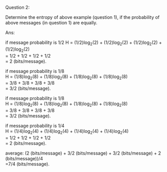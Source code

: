Question 2:

Determine the entropy of above example (question 1), if the probability of above messages (in question 1) are equally.

Ans:  

if message probability is 1/2
H = (1/2)log<sub>2</sub>(2) + (1/2)log<sub>2</sub>(2) + (1/2)log<sub>2</sub>(2) + (1/2)log<sub>2</sub>(2) <br>
= 1/2 + 1/2 + 1/2 + 1/2 <br>
= 2 (bits/message).  <br>

if message probability is 1/8  
H = (1/8)log<sub>2</sub>(8) + (1/8)log<sub>2</sub>(8) + (1/8)log<sub>2</sub>(8) + (1/8)log<sub>2</sub>(8) <br>
= 3/8 + 3/8 + 3/8 + 3/8 <br>
= 3/2 (bits/message).  <br>

if message probability is 1/8  
H = (1/8)log<sub>2</sub>(8) + (1/8)log<sub>2</sub>(8) + (1/8)log<sub>2</sub>(8) + (1/8)log<sub>2</sub>(8) <br>
= 3/8 + 3/8 + 3/8 + 3/8 <br>
= 3/2 (bits/message).  <br>

if message probability is 1/4  
H = (1/4)log<sub>2</sub>(4) + (1/4)log<sub>2</sub>(4) + (1/4)log<sub>2</sub>(4) + (1/4)log<sub>2</sub>(4) <br>
= 1/2 + 1/2 + 1/2 + 1/2 <br>
= 2 (bits/message).  <br>

average: (2 (bits/message) + 3/2 (bits/message) + 3/2 (bits/message) + 2 (bits/message))/4 <br>
			   =7/4 (bits/message).
